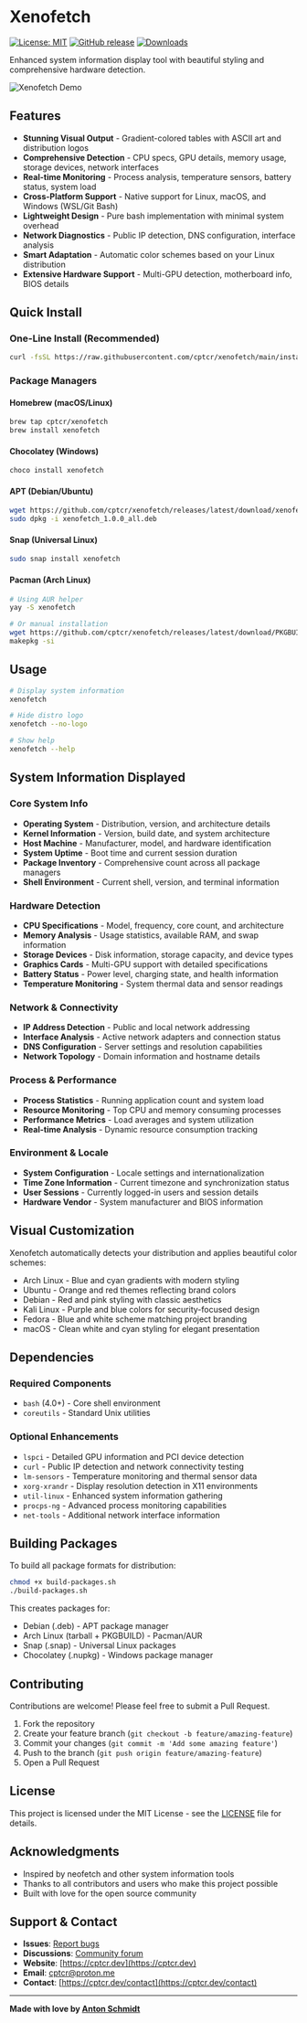 # Xenofetch

[![License: MIT](https://img.shields.io/badge/License-MIT-yellow.svg)](https://opensource.org/licenses/MIT)
[![GitHub release](https://img.shields.io/github/release/cptcr/xenofetch.svg)](https://github.com/cptcr/xenofetch/releases)
[![Downloads](https://img.shields.io/github/downloads/cptcr/xenofetch/total.svg)](https://github.com/cptcr/xenofetch/releases)

Enhanced system information display tool with beautiful styling and comprehensive hardware detection.

![Xenofetch Demo](https://github.com/cptcr/xenofetch/raw/main/demo.png)

## Features

- **Stunning Visual Output** - Gradient-colored tables with ASCII art and distribution logos
- **Comprehensive Detection** - CPU specs, GPU details, memory usage, storage devices, network interfaces  
- **Real-time Monitoring** - Process analysis, temperature sensors, battery status, system load
- **Cross-Platform Support** - Native support for Linux, macOS, and Windows (WSL/Git Bash)
- **Lightweight Design** - Pure bash implementation with minimal system overhead
- **Network Diagnostics** - Public IP detection, DNS configuration, interface analysis
- **Smart Adaptation** - Automatic color schemes based on your Linux distribution
- **Extensive Hardware Support** - Multi-GPU detection, motherboard info, BIOS details

## Quick Install

### One-Line Install (Recommended)
```bash
curl -fsSL https://raw.githubusercontent.com/cptcr/xenofetch/main/install.sh | bash
```

### Package Managers

#### Homebrew (macOS/Linux)
```bash
brew tap cptcr/xenofetch
brew install xenofetch
```

#### Chocolatey (Windows)
```powershell
choco install xenofetch
```

#### APT (Debian/Ubuntu)
```bash
wget https://github.com/cptcr/xenofetch/releases/latest/download/xenofetch_1.0.0_all.deb
sudo dpkg -i xenofetch_1.0.0_all.deb
```

#### Snap (Universal Linux)
```bash
sudo snap install xenofetch
```

#### Pacman (Arch Linux)
```bash
# Using AUR helper
yay -S xenofetch

# Or manual installation
wget https://github.com/cptcr/xenofetch/releases/latest/download/PKGBUILD
makepkg -si
```

## Usage

```bash
# Display system information
xenofetch

# Hide distro logo
xenofetch --no-logo

# Show help
xenofetch --help
```

## System Information Displayed

### Core System Info
- **Operating System** - Distribution, version, and architecture details
- **Kernel Information** - Version, build date, and system architecture  
- **Host Machine** - Manufacturer, model, and hardware identification
- **System Uptime** - Boot time and current session duration
- **Package Inventory** - Comprehensive count across all package managers
- **Shell Environment** - Current shell, version, and terminal information

### Hardware Detection
- **CPU Specifications** - Model, frequency, core count, and architecture
- **Memory Analysis** - Usage statistics, available RAM, and swap information
- **Storage Devices** - Disk information, storage capacity, and device types
- **Graphics Cards** - Multi-GPU support with detailed specifications
- **Battery Status** - Power level, charging state, and health information
- **Temperature Monitoring** - System thermal data and sensor readings

### Network & Connectivity
- **IP Address Detection** - Public and local network addressing
- **Interface Analysis** - Active network adapters and connection status
- **DNS Configuration** - Server settings and resolution capabilities
- **Network Topology** - Domain information and hostname details

### Process & Performance
- **Process Statistics** - Running application count and system load
- **Resource Monitoring** - Top CPU and memory consuming processes
- **Performance Metrics** - Load averages and system utilization
- **Real-time Analysis** - Dynamic resource consumption tracking

### Environment & Locale
- **System Configuration** - Locale settings and internationalization
- **Time Zone Information** - Current timezone and synchronization status
- **User Sessions** - Currently logged-in users and session details
- **Hardware Vendor** - System manufacturer and BIOS information

## Visual Customization

Xenofetch automatically detects your distribution and applies beautiful color schemes:

- Arch Linux - Blue and cyan gradients with modern styling
- Ubuntu - Orange and red themes reflecting brand colors
- Debian - Red and pink styling with classic aesthetics
- Kali Linux - Purple and blue colors for security-focused design
- Fedora - Blue and white scheme matching project branding
- macOS - Clean white and cyan styling for elegant presentation

## Dependencies

### Required Components
- `bash` (4.0+) - Core shell environment
- `coreutils` - Standard Unix utilities

### Optional Enhancements
- `lspci` - Detailed GPU information and PCI device detection
- `curl` - Public IP detection and network connectivity testing
- `lm-sensors` - Temperature monitoring and thermal sensor data
- `xorg-xrandr` - Display resolution detection in X11 environments
- `util-linux` - Enhanced system information gathering
- `procps-ng` - Advanced process monitoring capabilities
- `net-tools` - Additional network interface information

## Building Packages

To build all package formats for distribution:

```bash
chmod +x build-packages.sh
./build-packages.sh
```

This creates packages for:
- Debian (.deb) - APT package manager
- Arch Linux (tarball + PKGBUILD) - Pacman/AUR
- Snap (.snap) - Universal Linux packages  
- Chocolatey (.nupkg) - Windows package manager

## Contributing

Contributions are welcome! Please feel free to submit a Pull Request.

1. Fork the repository
2. Create your feature branch (`git checkout -b feature/amazing-feature`)
3. Commit your changes (`git commit -m 'Add some amazing feature'`)
4. Push to the branch (`git push origin feature/amazing-feature`)
5. Open a Pull Request

## License

This project is licensed under the MIT License - see the [LICENSE](LICENSE) file for details.

## Acknowledgments

- Inspired by neofetch and other system information tools
- Thanks to all contributors and users who make this project possible
- Built with love for the open source community

## Support & Contact

- **Issues**: [Report bugs](https://github.com/cptcr/xenofetch/issues)
- **Discussions**: [Community forum](https://github.com/cptcr/xenofetch/discussions)
- **Website**: [https://cptcr.dev](https://cptcr.dev)
- **Email**: [cptcr@proton.me](mailto:cptcr@proton.me)
- **Contact**: [https://cptcr.dev/contact](https://cptcr.dev/contact)

---

**Made with love by [Anton Schmidt](https://cptcr.dev)**